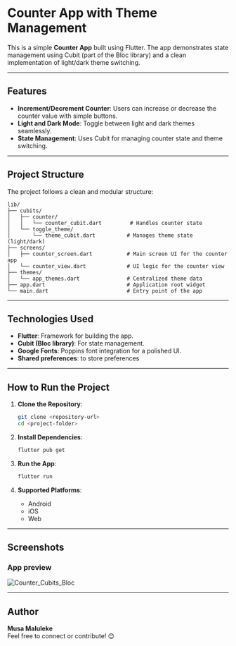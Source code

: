 # Counter App with Theme Management

This is a simple **Counter App** built using Flutter. The app demonstrates state management using Cubit (part of the Bloc library) and a clean implementation of light/dark theme switching.

---

## **Features**

- **Increment/Decrement Counter**: Users can increase or decrease the counter value with simple buttons.
- **Light and Dark Mode**: Toggle between light and dark themes seamlessly.
- **State Management**: Uses Cubit for managing counter state and theme switching.

---

## **Project Structure**

The project follows a clean and modular structure:

```
lib/
├── cubits/
│   ├── counter/
│   │   └── counter_cubit.dart         # Handles counter state
│   └── toggle_theme/
│       └── theme_cubit.dart          # Manages theme state (light/dark)
├── screens/
│   ├── counter_screen.dart           # Main screen UI for the counter app
│   └── counter_view.dart             # UI logic for the counter view
├── themes/
│   └── app_themes.dart               # Centralized theme data
├── app.dart                          # Application root widget
└── main.dart                         # Entry point of the app
```

---

## **Technologies Used**

- **Flutter**: Framework for building the app.
- **Cubit (Bloc library)**: For state management.
- **Google Fonts**: Poppins font integration for a polished UI.
- **Shared preferences**: to store preferences

---

## **How to Run the Project**

1. **Clone the Repository**:
   ```bash
   git clone <repository-url>
   cd <project-folder>
   ```

2. **Install Dependencies**:
   ```bash
   flutter pub get
   ```

3. **Run the App**:
   ```bash
   flutter run
   ```
   
4. **Supported Platforms**:
   - Android
   - iOS
   - Web

---

## **Screenshots**

### App preview
![Counter_Cubits_Bloc](assets/app_preview.gif)

---

## **Author**

**Musa Maluleke**  
Feel free to connect or contribute! 😊
